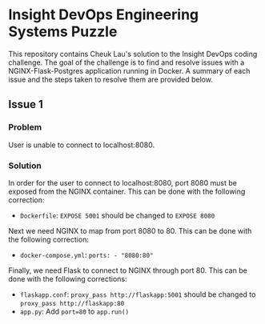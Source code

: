 # Insight DevOps Engineering Systems Puzzle

This repository contains Cheuk Lau's solution to the Insight DevOps coding challenge. The goal of the challenge is to find and resolve issues with a NGINX-Flask-Postgres application running in Docker. A summary of each issue and the steps taken to resolve them are provided below.

## Issue 1

### Problem

User is unable to connect to localhost:8080.

### Solution

In order for the user to connect to localhost:8080, port 8080 must be exposed from the NGINX container. This can be done with the following correction:

- `Dockerfile`: `EXPOSE 5001` should be changed to `EXPOSE 8080`

Next we need NGINX to map from port 8080 to 80. This can be done with the following correction:

- `docker-compose.yml`: `ports: - "8080:80"`

Finally, we need Flask to connect to NGINX through port 80. This can be done with the following corrections:

- `flaskapp.conf`: `proxy_pass http://flaskapp:5001` should be changed to `proxy_pass http://flaskapp:80`
- `app.py`: Add `port=80` to `app.run()`

